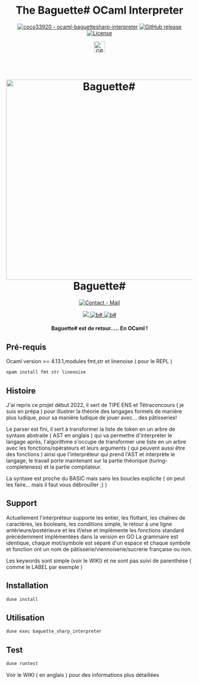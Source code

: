 <h1 align="center">The Baguette# OCaml Interpreter</h1>
<div align="center">
<p>
  <a href="https://github.com/coco33920/ocaml-baguettesharp-interpreter" title="Go to GitHub repo"><img src="https://img.shields.io/static/v1?label=coco33920&message=ocaml-baguettesharp-interpreter&color=55cdfc&logo=github&style=for-the-badge" alt="coco33920 - ocaml-baguettesharp-interpreter"></a>
  <a href="https://github.com/coco33920/ocaml-baguettesharp-interpreter/releases/"><img src="https://img.shields.io/github/release/coco33920/ocaml-baguettesharp-interpreter?include_prereleases=&sort=semver&color=55cdfc&style=for-the-badge" alt="GitHub release"></a>
<a href="#license"><img src="https://img.shields.io/badge/License-MIT-55cdfc?style=for-the-badge" alt="License"></a>
  <div align="center">
  <a href="README_en.md">
    <img alt="GB" src="https://flagicons.lipis.dev/flags/4x3/gb.svg" width="30px" title="english-readme">
  </a>
  </div>
</p>

<h1 align="center">
    <br>
    <img src="https://i.imgur.com/iBSb0Fh.png" alt="Baguette#" width="540">
    <br>
    Baguette#
    <br>
</h1>

<a href="mailto:contact@baguettesharp.fr"><img src="https://img.shields.io/badge/Contact-Mail-f7a8d8?style=for-the-badge&logo=thunderbird&logoColor=55cdfc" alt="Contact - Mail"></a>

<a href="https://github.com/coco33920/ocaml-baguettesharp-interpreter/wiki">
<img src="https://img.shields.io/badge/Usage-Wiki-f7a8d8?style=for-the-badge">
</a>
<a href="https://www.baguettesharp.fr">
    <img alt="b#" src="https://img.shields.io/badge/Website-Baguette%23-f7a8d8?style=for-the-badge">
  </a>
<a href="https://doc.baguettesharp.fr">
    <img alt="b#" src="https://img.shields.io/badge/API-Documentation-f7a8d8?style=for-the-badge">
  </a>
</div>
<h4 align="center">Baguette# est de retour..... En OCaml !</h4>

## Pré-requis 
Ocaml version >= 4.13.1,modules fmt,str et linenoise ( pour le REPL )

```sh
opam install fmt str linenoise
```


## Histoire 

J'ai repris ce projet début 2022, il sert de TIPE ENS et Tétraconcours ( je suis en prépa ) pour illustrer la théorie des langages formels de manière plus ludique, pour sa manière ludique de jouer avec... des pâtisseries!

Le parser est fini, il sert à transformer la liste de token en un arbre de syntaxe abstraite ( AST en anglais ) qui va permettre d'interpréter le langage après, l'algorithme s'occupe de transformer une liste en un arbre avec les fonctions/opérateurs et leurs arguments ( qui peuvent aussi être des fonctions ) ainsi que l'interpréteur qui prend l'AST et interprète le langage, le travail porte maintenant sur la partie théorique (turing-completeness) et la partie compilateur.

La syntaxe est proche du BASIC mais sans les boucles explicite ( on peut les faire... mais il faut vous débrouiller ;) )

## Support

Actuellement l'interpréteur supporte les entier, les flottant, les chaînes de caractères, les booleans, les conditions simple, le retour à une ligne antérieure/postérieure et les if/else et implémente les fonctions
standard précédemment implémentées dans la version en GO
La grammaire est identique, chaque mot/symbole est séparé d'un espace et chaque symbole et fonction ont un nom de pâtisserie/viennoiserie/sucrerie française ou non.

Les keywords sont simple (voir le WIKI) et ne sont pas suivi de parenthèse ( comme le LABEL par exemple )

## Installation

```sh
dune install
```

## Utilisation

```sh
dune exec baguette_sharp_interpreter
```

## Test

```sh
dune runtest
```

Voir le WIKI ( en anglais ) pour des informations plus détaillées